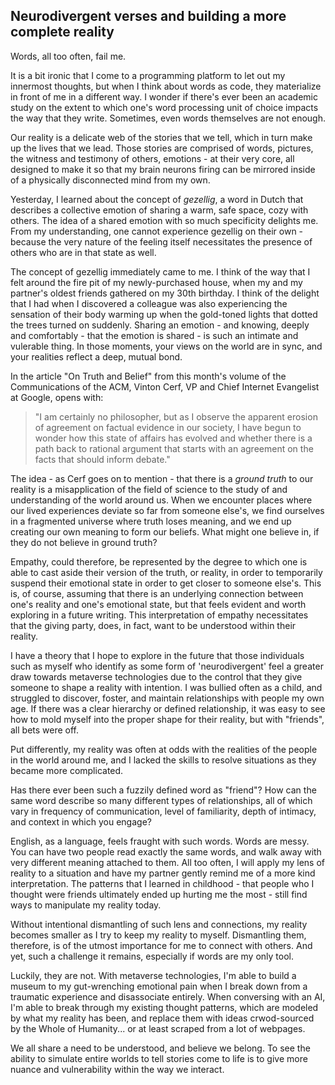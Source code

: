 ## Neurodivergent verses and building a more complete reality

Words, all too often, fail me. 

It is a bit ironic that I come to a programming platform to let out my innermost thoughts, but when I think about words as code, they materialize in front of me in a different way. I wonder if there's ever been an academic study on the extent to which one's word processing unit of choice impacts the way that they write. Sometimes, even words themselves are not enough.

Our reality is a delicate web of the stories that we tell, which in turn make up the lives that we lead. Those stories are comprised of words, pictures, the witness and testimony of others, emotions - at their very core, all designed to make it so that my brain neurons firing can be mirrored inside of a physically disconnected mind from my own. 

Yesterday, I learned about the concept of _gezellig_, a word in Dutch that describes a collective emotion of sharing a warm, safe space, cozy with others. The idea of a shared emotion with so much specificity delights me. From my understanding, one cannot experience gezellig on their own - because the very nature of the feeling itself necessitates the presence of others who are in that state as well. 

The concept of gezellig immediately came to me. I think of the way that I felt around the fire pit of my newly-purchased house, when my and my partner's oldest friends gathered on my 30th birthday. I think of the delight that I had when I discovered a colleague was also experiencing the sensation of their body warming up when the gold-toned lights that dotted the trees turned on suddenly. Sharing an emotion - and knowing, deeply and comfortably - that the emotion is shared - is such an intimate and vulerable thing. In those moments, your views on the world are in sync, and your realities reflect a deep, mutual bond. 

In the article "On Truth and Belief" from this month's volume of the Communications of the ACM, Vinton Cerf, VP and Chief Internet Evangelist at Google, opens with: 

> "I am certainly no philosopher, but as I observe the apparent erosion of agreement on factual evidence in our society, I have begun to wonder how this state of affairs has evolved and whether there is a path back to rational argument that starts with an agreement on the facts that should inform debate." 

The idea - as Cerf goes on to mention - that there is a _ground truth_ to our reality is a misapplication of the field of science to the study of and understanding of the world around us. When we encounter places where our lived experiences deviate so far from someone else's, we find ourselves in a fragmented universe where truth loses meaning, and we end up creating our own meaning to form our beliefs. What might one believe in, if they do not believe in ground truth? 

Empathy, could therefore, be represented by the degree to which one is able to cast aside their version of the truth, or reality, in order to temporarily suspend their emotional state in order to get closer to someone else's. This is, of course, assuming that there is an underlying connection between one's reality and one's emotional state, but that feels evident and worth exploring in a future writing. This interpretation of empathy necessitates that the giving party, does, in fact, want to be understood within their reality. 

I have a theory that I hope to explore in the future that those individuals such as myself who identify as some form of 'neurodivergent' feel a greater draw towards metaverse technologies due to the control that they give someone to shape a reality with intention. I was bullied often as a child, and struggled to discover, foster, and maintain relationships with people my own age. If there was a clear hierarchy or defined relationship, it was easy to see how to mold myself into the proper shape for their reality, but with "friends", all bets were off. 

Put differently, my reality was often at odds with the realities of the people in the world around me, and I lacked the skills to resolve situations as they became more complicated. 

Has there ever been such a fuzzily defined word as "friend"? How can the same word describe so many different types of relationships, all of which vary in frequency of communication, level of familiarity, depth of intimacy, and context in which you engage?

English, as a language, feels fraught with such words. Words are messy. You can have two people read exactly the same words, and walk away with very different meaning attached to them. All too often, I will apply my lens of reality to a situation and have my partner gently remind me of a more kind interpretation. The patterns that I learned in childhood - that people who I thought were friends ultimately ended up hurting me the most - still find ways to manipulate my reality today. 

Without intentional dismantling of such lens and connections, my reality becomes smaller as I try to keep my reality to myself. Dismantling them, therefore, is of the utmost importance for me to connect with others. And yet, such a challenge it remains, especially if words are my only tool. 

Luckily, they are not. With metaverse technologies, I'm able to build a museum to my gut-wrenching emotional pain when I break down from a traumatic experience and disassociate entirely. When conversing with an AI, I'm able to break through my existing thought patterns, which are modeled by what my reality has been, and replace them with ideas crwod-sourced by the Whole of Humanity... or at least scraped from a lot of webpages. 

We all share a need to be understood, and believe we belong. To see the ability to simulate entire worlds to tell stories come to life is to give more nuance and vulnerability within the way we interact.
